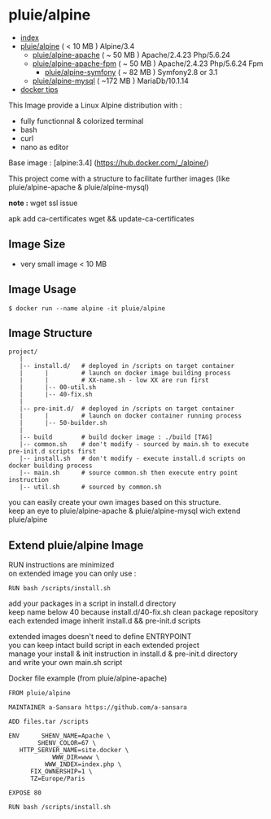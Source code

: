 # pluie/alpine

- [index][1]
- [pluie/alpine][2]                       ( < 10 MB ) Alpine/3.4
    - [pluie/alpine-apache][3]            ( ~ 50 MB ) Apache/2.4.23 Php/5.6.24
    - [pluie/alpine-apache-fpm][7]        ( ~ 50 MB ) Apache/2.4.23 Php/5.6.24 Fpm
        - [pluie/alpine-symfony][6]       ( ~ 82 MB ) Symfony2.8 or 3.1
    - [pluie/alpine-mysql][4]             ( ~172 MB ) MariaDb/10.1.14
- [docker tips][5]

This Image provide a Linux Alpine distribution with :
- fully functionnal & colorized terminal
- bash
- curl
- nano as editor

Base image : [alpine:3.4] (https://hub.docker.com/_/alpine/)

This project come with a structure to facilitate further images (like pluie/alpine-apache & pluie/alpine-mysql)

__note :__ wget ssl issue

apk add ca-certificates wget && update-ca-certificates
    

## Image Size

- very small image < 10 MB


## Image Usage

```
$ docker run --name alpine -it pluie/alpine
```

## Image Structure

```
project/
   |
   |-- install.d/   # deployed in /scripts on target container
   |      |         # launch on docker image building process
   |      |         # XX-name.sh - low XX are run first
   |      |-- 00-util.sh
   |      |-- 40-fix.sh
   |
   |-- pre-init.d/  # deployed in /scripts on target container
   |      |         # launch on docker container running process
   |      |-- 50-builder.sh
   |
   |-- build        # build docker image : ./build [TAG]
   |-- common.sh    # don't modify - sourced by main.sh to execute pre-init.d scripts first
   |-- install.sh   # don't modify - execute install.d scripts on docker building process
   |-- main.sh      # source common.sh then execute entry point instruction
   |-- util.sh      # sourced by common.sh
```

you can easily create your own images based on this structure.  
keep an eye to pluie/alpine-apache & pluie/alpine-mysql wich extend pluie/alpine  


## Extend pluie/alpine Image

RUN instructions are minimized  
on extended image you can only use :
```
RUN bash /scripts/install.sh
```
add your packages in a script in install.d directory  
keep name below 40 because install.d/40-fix.sh clean package repository  
each extended image inherit install.d && pre-init.d scripts

extended images doesn't need to define ENTRYPOINT  
you can keep intact build script in each extended project  
manage your install & init instruction in install.d & pre-init.d directory  
and write your own main.sh script  

Docker file example (from pluie/alpine-apache)

```
FROM pluie/alpine

MAINTAINER a-Sansara https://github.com/a-sansara

ADD files.tar /scripts

ENV      SHENV_NAME=Apache \
        SHENV_COLOR=67 \
   HTTP_SERVER_NAME=site.docker \
            WWW_DIR=www \
          WWW_INDEX=index.php \
      FIX_OWNERSHIP=1 \
      TZ=Europe/Paris

EXPOSE 80

RUN bash /scripts/install.sh
```

 [1]: https://github.com/pluie-org/docker-images
 [2]: https://github.com/pluie-org/docker-images/tree/master/pluie/alpine
 [3]: https://github.com/pluie-org/docker-images/tree/master/pluie/alpine-apache
 [4]: https://github.com/pluie-org/docker-images/tree/master/pluie/alpine-mysql
 [7]: https://github.com/pluie-org/docker-images/tree/master/pluie/alpine-apache-fpm
 [5]: https://github.com/pluie-org/docker-images/blob/master/DOCKER.md
 [6]: https://github.com/pluie-org/docker-images/tree/master/pluie/alpine-symfony

